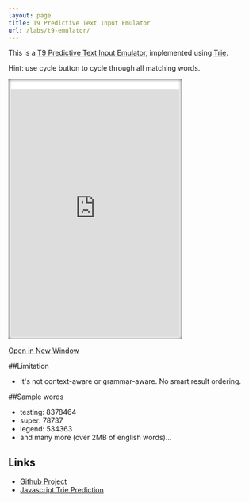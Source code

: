 ```yaml
---
layout: page
title: T9 Predictive Text Input Emulator
url: /labs/t9-emulator/
---
```


This is a [T9 Predictive Text Input Emulator](http://en.wikipedia.org/wiki/T9_(predictive_text)), implemented using [Trie](http://en.wikipedia.org/wiki/Trie).

Hint: use cycle button to cycle through all matching words.

<iframe style="
    width: 340px;
    height: 500px;
    padding: 20px 5px 5px 5px;
    background: white;
    border: none;
    box-shadow: inset 0 0 7px rgba(0,0,0,0.7);
" src="https://www.sainsmograf.com/t9-emulator/embed.html"></iframe>

<p><a href="https://www.sainsmograf.com/t9-emulator/" target="_BLANK">Open in New Window</a></p>

##Limitation

- It's not context-aware or grammar-aware. No smart result ordering.

##Sample words

- testing: 8378464
- super: 78737
- legend: 534363
- and many more (over 2MB of english words)&hellip;

## Links

- [Github Project](https://github.com/arifwn/t9-emulator)
- [Javascript Trie Prediction](https://github.com/jrolfs/javascript-trie-predict/blob/master/predict.js)